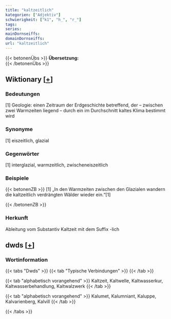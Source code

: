 ```yaml
---
title: "kaltzeitlich"
kategorien: ["Adjektiv"]
schwierigkeit: ["k1", "h_", "r_"]
tags:
series:
mainDornseiffs:
domainDornseiffs:
url: "kaltzeitlich"
---
```


{{< betonenÜbs >}}
**Übersetzung:**  
{{< /betonenÜbs >}}

## Wiktionary [[+](https://de.wiktionary.org/wiki/kaltzeitlich)]

### Bedeutungen
[1] Geologie: einen Zeitraum der Erdgeschichte betreffend, der – zwischen zwei Warmzeiten liegend – durch ein im Durchschnitt kaltes Klima bestimmt wird  

### Synonyme
[1] eiszeitlich, glazial  

### Gegenwörter
[1] interglazial, warmzeitlich, zwischeneiszeitlich  

### Beispiele
{{< betonenZB >}}
[1] „In den Warmzeiten zwischen den Glazialen wandern die kaltzeitlich verdrängten Wälder wieder ein.“[1]  

{{< /betonenZB >}}
### Herkunft
Ableitung vom Substantiv Kaltzeit mit dem Suffix -lich  



## dwds [[+](https://www.dwds.de/wb/kaltzeitlich)]

### Wortinformation
{{< tabs "Dwds" >}}
{{< tab "Typische Verbindungen" >}}
{{< /tab >}}

{{< tab "alphabetisch vorangehend" >}}
Kaltzeit, Kaltwelle, Kaltwasserkur, Kaltwasserbehandlung, Kaltwalzwerk
{{< /tab >}}

{{< tab "alphabetisch vorangehend" >}}
Kalumet, Kalumniant, Kaluppe, Kalvarienberg, Kalvill
{{< /tab >}}

{{< /tabs >}}

